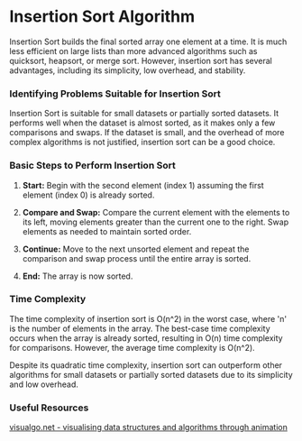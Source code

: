# Insertion Sort Algorithm

Insertion Sort  builds the final sorted array one element at a time. It is much less efficient on large lists than more advanced algorithms such as quicksort, heapsort, or merge sort. However, insertion sort has several advantages, including its simplicity, low overhead, and stability.

### Identifying Problems Suitable for Insertion Sort

Insertion Sort is suitable for small datasets or partially sorted datasets. It performs well when the dataset is almost sorted, as it makes only a few comparisons and swaps. If the dataset is small, and the overhead of more complex algorithms is not justified, insertion sort can be a good choice.

### Basic Steps to Perform Insertion Sort

1. **Start:** Begin with the second element (index 1) assuming the first element (index 0) is already sorted.

2. **Compare and Swap:** Compare the current element with the elements to its left, moving elements greater than the current one to the right. Swap elements as needed to maintain sorted order.

3. **Continue:** Move to the next unsorted element and repeat the comparison and swap process until the entire array is sorted.

4. **End:** The array is now sorted.

### Time Complexity

The time complexity of insertion sort is O(n^2) in the worst case, where 'n' is the number of elements in the array. The best-case time complexity occurs when the array is already sorted, resulting in O(n) time complexity for comparisons. However, the average time complexity is O(n^2).

Despite its quadratic time complexity, insertion sort can outperform other algorithms for small datasets or partially sorted datasets due to its simplicity and low overhead.

### Useful Resources

[visualgo.net - visualising data structures and algorithms through animation](https://visualgo.net/en/sorting)
